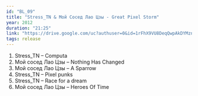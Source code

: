 ```yaml
---
id: "BL_09"
title: "Stress_TN & Мой Сосед Лао Цзы - Great Pixel Storm"
year: 2012
duration: "21:25"
link: "https://drive.google.com/uc?authuser=0&id=1rFhX9VU8DeqQwpAkDYMzn22Scqv-D9zI&export=download"
tags: release
---
```


01. Stress_TN – Computa
02. Мой сосед Лао Цзы – Nothing Has Changed
03. Мой сосед Лао Цзы – A Sparrow
04. Stress_TN – Pixel punks
05. Stress_TN – Race for a dream
06. Мой сосед Лао Цзы – Heroes Of Time
